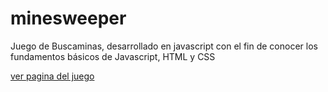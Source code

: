 # minesweeper

Juego de Buscaminas, desarrollado en javascript con el fin de conocer los fundamentos básicos de Javascript, HTML y CSS

[ver pagina del juego](https://ruddyjra99.github.io/minesweeper/ "ver pagina del juego")